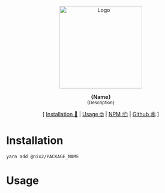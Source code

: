 <p align="center"><img height="220px" src="https://i.imgur.com/48BeKfE.png" alt="Logo" /><p>

<p align="center">
  <strong>{Name}</strong><br />
  <sub>{Description}</sub>
</p>

<p align="center">
  [ <a href="#installation">Installation 💾</a> | <a href="#usage">Usage 🤓</a> | <a href="https://www.npmjs.com/package/@nix2/PACKAGE_NAME">NPM 📦</a> | <a href="https://github.com/nix2io/readme-template">Github 🕸</a> ]
</p>

# Installation

```sh
yarn add @nix2/PACKAGE_NAME
```

# Usage
